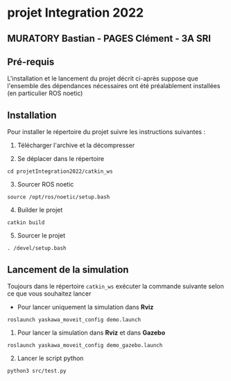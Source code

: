 # projet Integration 2022
## MURATORY Bastian - PAGES Clément - 3A SRI

## Pré-requis 

L'installation et le lancement du projet décrit ci-après suppose que l'ensemble des dépendances nécessaires ont été préalablement installées (en particulier ROS noetic)

## Installation

Pour installer le répertoire du projet suivre les instructions suivantes :

1. Télécharger l'archive et la décompresser

2. Se déplacer dans le répertoire
```
cd projetIntegration2022/catkin_ws
```

3. Sourcer ROS noetic
```
source /opt/ros/noetic/setup.bash
```

4. Builder le projet
```
catkin build
```

5. Sourcer le projet
```
. /devel/setup.bash
```

## Lancement de la simulation

Toujours dans le répertoire `catkin_ws` exécuter la commande suivante selon ce que vous souhaitez lancer
* Pour lancer uniquement la simulation dans **Rviz**
```
roslaunch yaskawa_moveit_config demo.launch
```
1. Pour lancer la simulation dans **Rviz** et dans **Gazebo**
```
roslaunch yaskawa_moveit_config demo_gazebo.launch
```
2. Lancer le script python
```
python3 src/test.py
```
